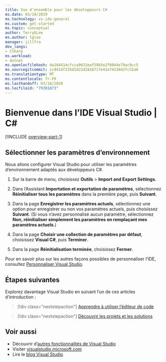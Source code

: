 ```yaml
---
title: Vue d’ensemble pour les développeurs C#
ms.date: 03/19/2019
ms.technology: vs-ide-general
ms.custom: get-started
ms.topic: conceptual
author: TerryGLee
ms.author: tglee
manager: jillfra
dev_langs:
- CSharp
ms.workload:
- dotnet
ms.openlocfilehash: da164414cfcca9631eaf59b5e2f6044e70ac9cc5
ms.sourcegitcommit: cc841df335d1d22d281871fe41e74238d2fc52a6
ms.translationtype: MT
ms.contentlocale: fr-FR
ms.lasthandoff: 03/18/2020
ms.locfileid: "79301873"
---
```

# <a name="welcome-to-the-visual-studio-ide--c"></a>Bienvenue dans l’IDE Visual Studio | C\#

[!INCLUDE [overview-part-1](../includes/ide-overview.md)]

## <a name="select-environment-settings"></a>Sélectionner les paramètres d’environnement

Nous allons configurer Visual Studio pour utiliser les paramètres d’environnement adaptés aux développeurs C#.

1. Sur la barre de menu, choisissez **Outils** > **Import and Export Settings**.

2. Dans l’Assistant **Importation et exportation de paramètres**, sélectionnez **Réinitialiser tous les paramètres** dans la première page, puis **Suivant**.

3. Dans la page **Enregistrer les paramètres actuels**, sélectionnez une option pour enregistrer ou non vos paramètres actuels, puis choisissez **Suivant**. (Si vous n’avez personnalisé aucun paramètre, sélectionnez **Non, réinitialiser simplement les paramètres en remplaçant mes paramètres actuels**.)

4. Dans la page **Choisir une collection de paramètres par défaut**, choisissez **Visual C#**, puis **Terminer**.

5. Dans la page **Réinitialisation terminée**, choisissez **Fermer**.

Pour en savoir plus sur les autres façons possibles de personnaliser l’IDE, consultez [Personnaliser Visual Studio](../../ide/personalizing-the-visual-studio-ide.md).

## <a name="next-steps"></a>Étapes suivantes

Explorez davantage Visual Studio en suivant l’un de ces articles d’introduction :

> [!div class="nextstepaction"]
> [Apprendre à utiliser l’éditeur de code](tutorial-editor.md)

> [!div class="nextstepaction"]
> [Découvrir les projets et les solutions](../tutorial-projects-solutions.md)

## <a name="see-also"></a>Voir aussi

- Découvrir d’[autres fonctionnalités de Visual Studio](../../ide/advanced-feature-overview.md)
- Visiter [visualstudio.microsoft.com](https://visualstudio.microsoft.com/vs/)
- Lire le [blog Visual Studio](https://devblogs.microsoft.com/visualstudio/)
